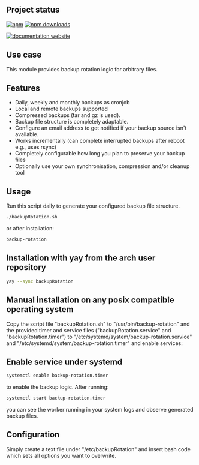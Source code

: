 <!-- #!/usr/bin/env markdown
-*- coding: utf-8 -*-
region header
Copyright Torben Sickert (info["~at~"]torben.website) 16.12.2012

License
-------

This library written by Torben Sickert stand under a creative commons naming
3.0 unported license. See https://creativecommons.org/licenses/by/3.0/deed.de
endregion -->

Project status
--------------

[![npm](https://img.shields.io/npm/v/backup-rotation?color=%23d55e5d&label=npm%20package%20version&logoColor=%23d55e5d)](https://www.npmjs.com/package/backup-rotation)
[![npm downloads](https://img.shields.io/npm/dy/backup-rotation.svg)](https://www.npmjs.com/package/backup-rotation)

[![documentation website](https://img.shields.io/website-up-down-green-red/https/torben.website/backup-rotation.svg?label=documentation-website)](https://torben.website/backup-rotation)

Use case
--------

This module provides backup rotation logic for arbitrary files.

Features
--------

- Daily, weekly and monthly backups as cronjob
- Local and remote backups supported
- Compressed backups (tar and gz is used).
- Backup file structure is completely adaptable.
- Configure an email address to get notified if your backup source isn't
  available.
- Works incrementally (can complete interrupted backups after reboot e.g., uses
  rsync)
- Completely configurable how long you plan to preserve your backup files
- Optionally use your own synchronisation, compression and/or cleanup tool

Usage
-----

Run this script daily to generate your configured backup file structure.

```sh
./backupRotation.sh
```

or after installation:

```sh
backup-rotation
```

Installation with yay from the arch user repository
-----------------------------------------------------

```sh
yay --sync backupRotation
```

Manual installation on any posix compatible operating system
------------------------------------------------------------

Copy the script file "backupRotation.sh" to "/usr/bin/backup-rotation" and the
provided timer and service files ("backupRotation.service" and
"backupRotation.timer") to "/etc/systemd/system/backup-rotation.service" and
"/etc/systemd/system/backup-rotation.timer" and enable services:

Enable service under systemd
----------------------------

```sh
systemctl enable backup-rotation.timer
```

to enable the backup logic. After running:

```sh
systemctl start backup-rotation.timer
```

you can see the worker running in your system logs and observe generated backup
files.

Configuration
-------------

Simply create a text file under "/etc/backupRotation" and insert bash code
which sets all options you want to overwrite.

<!-- region vim modline
vim: set tabstop=4 shiftwidth=4 expandtab:
vim: foldmethod=marker foldmarker=region,endregion:
endregion -->

